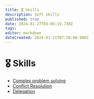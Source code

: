 ```yaml
---
title: 🎖️ Skills
description: Soft skills
published: true
date: 2024-01-27T03:05:19.730Z
tags: 
editor: markdown
dateCreated: 2024-01-21T07:58:00.908Z
---
```


# 🎖️ Skills

- [Complex problem solving](/skills/complex-problem-solving)
- [Conflict Resolution](/skills/conflict-resolution)
- [Delegation](/skills/delegation)

